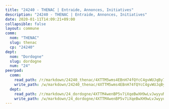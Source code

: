 ```yaml
---
title: "24240 - THENAC | Entraide, Annonces, Initiatives"
description: "24240 - THENAC | Entraide, Annonces, Initiatives"
date: 2020-01-11T14:09:21+09:00
collapsible: false
layout: commune
comm:
  nom: "THENAC"
  slug: thenac
  cp: "24240"
dept:
  nom: "Dordogne"
  slug: dordogne
  num: "24"
peerpad:
  comm:
    read_path: /r/markdown/24240_thenac/4XTTM5wms4EBnH74fQYcC4gvWUJqBy7y4oUz1TBGdj864k4MS
    write_path: /w/markdown/24240_thenac/4XTTM5wms4EBnH74fQYcC4gvWUJqBy7y4oUz1TBGdj864k4MS-K3TgTsSguFPxk6XRDXVcexPDNDgHLW3x3BMUeKpgpch3vG4W6UKFt9XnSkmLdC8cLCxkj9a7UU93TTmf1Thu3gEDESSQdc2AgJcdiNdw9f9moS2EXhmF7smthrEtMtMRTbvrjmBa
  dept:
    read_path: /r/markdown/24_dordogne/4XTTM4wenBP5v7iXqeBwXH9wLvJwyyuNKzLxRyGzSZXmCuzgg
    write_path: /w/markdown/24_dordogne/4XTTM4wenBP5v7iXqeBwXH9wLvJwyyuNKzLxRyGzSZXmCuzgg-K3TgUusQQUSAmJPXozCTSBeqjqksxkVWGVxtHwEFrs5RuocQr8weKG2oQg7MVeg2F9Hhv7ggtBiBU8D9pdXEPa9M67VU3BzgAG9BCtQw3VY3Xcxk2YSegk3iUXMkpicGxxJr7mWp
---
```


